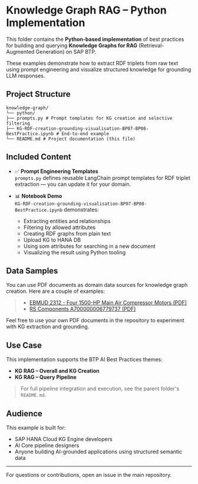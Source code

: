 # Knowledge Graph RAG – Python Implementation

This folder contains the **Python-based implementation** of best practices for building and querying **Knowledge Graphs for RAG** (Retrieval-Augmented Generation) on SAP BTP.

These examples demonstrate how to extract RDF triplets from raw text using prompt engineering and visualize structured knowledge for grounding LLM responses.

## Project Structure
```
knowledge-graph/
└── python/
├── prompts.py # Prompt templates for KG creation and selective filtering
├── KG-RDF-creation-grounding-visualisation-BP07-BP08-BestPractice.ipynb # End-to-end example
└── README.md # Project documentation (this file)
```


## Included Content

- ✅ **Prompt Engineering Templates**  
  `prompts.py` defines reusable LangChain prompt templates for RDF triplet extraction — you can update it for your domain.

- 📊 **Notebook Demo**  
  `KG-RDF-creation-grounding-visualisation-BP07-BP08-BestPractice.ipynb` demonstrates:
  - Extracting entities and relationships
  - Filtering by allowed attributes
  - Creating RDF graphs from plain text
  - Upload KG to HANA DB
  - Using som attributes for searching in a new document
  - Visualizing the result using Python tooling

## Data Samples

You can use PDF documents as domain data sources for knowledge graph creation. Here are a couple of examples:
> - [EBMUD 2312 - Four 1500-HP Main Air Compressor Motors (PDF)](https://www.ebmud.com/application/files/3416/7771/2399/2312_-_Four_1500-HP_Main_Air_Compressor_Motors_FINAL.pdf)
> - [RS Components A700000006779737 (PDF)](https://docs.rs-online.com/d853/A700000006779737.pdf)


Feel free to use your own PDF documents in the repository to experiment with KG extraction and grounding.


## Use Case

This implementation supports the BTP AI Best Practices themes:
- **KG RAG – Overall and KG Creation**
- **KG RAG – Query Pipeline** 

> For full pipeline integration and execution, see the parent folder's `README.md`.

## Audience

This example is built for:
- SAP HANA Cloud KG Engine developers
- AI Core pipeline designers
- Anyone building AI-grounded applications using structured semantic data

---

For questions or contributions, open an issue in the main repository.

